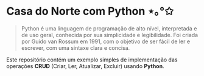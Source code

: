 # Casa do Norte com Python ⋆｡°✩
> Python é uma linguagem de programação de alto nível, interpretada e de uso geral, conhecida por sua simplicidade e legibilidade. Foi criada por Guido van Rossum em 1991, com o objetivo de ser fácil de ler e escrever, com uma sintaxe clara e concisa.

Este repositório contém um exemplo simples de implementação das operações **CRUD** (Criar, Ler, Atualizar, Excluir) usando **Python**.
